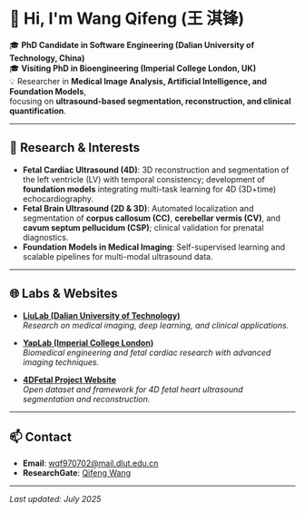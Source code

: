 # 👋 Hi, I'm Wang Qifeng (王 淇锋)

🎓 **PhD Candidate in Software Engineering (Dalian University of Technology, China)**<br>
🎓 **Visiting PhD in Bioengineering (Imperial College London, UK)**  
💡 Researcher in **Medical Image Analysis, Artificial Intelligence, and Foundation Models**,<br>
   focusing on **ultrasound-based segmentation, reconstruction, and clinical quantification**.

---

## 🔬 Research & Interests
- **Fetal Cardiac Ultrasound (4D)**: 3D reconstruction and segmentation of the left ventricle (LV) with temporal consistency; development of **foundation models** integrating multi-task learning for 4D (3D+time) echocardiography.  
- **Fetal Brain Ultrasound (2D & 3D)**: Automated localization and segmentation of **corpus callosum (CC)**, **cerebellar vermis (CV)**, and **cavum septum pellucidum (CSP)**; clinical validation for prenatal diagnostics.  
- **Foundation Models in Medical Imaging**: Self-supervised learning and scalable pipelines for multi-modal ultrasound data.

---

## 🌐 Labs & Websites
- [**LiuLab (Dalian University of Technology)**](https://dutliulab.github.io/LabWeb/LabHome/LabHome.htm)  
  *Research on medical imaging, deep learning, and clinical applications.*  

- [**YapLab (Imperial College London)**](https://yaplab.github.io/LabHome.htm)  
  *Biomedical engineering and fetal cardiac research with advanced imaging techniques.*  

- [**4DFetal Project Website**](https://4dfetal.example.com)  
  *Open dataset and framework for 4D fetal heart ultrasound segmentation and reconstruction.*

---

## 📫 Contact
- **Email**: wqf970702@mail.dlut.edu.cn  
- **ResearchGate**: [Qifeng Wang](https://www.researchgate.net/profile/Qifeng-Wang-9?ev=hdr_xprf)

---

*Last updated: July 2025*
